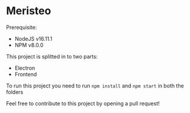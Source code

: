 # Meristeo

 Prerequisite:

 - NodeJS v16.11.1
 - NPM v8.0.0

This project is splitted in to two parts:

 - Electron
 - Frontend
 
 To run this project you need to run `npm install` and `npm start` in both the folders


Feel free to contribute to this project by opening a pull request!